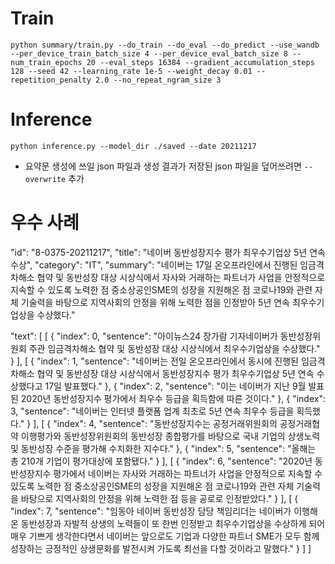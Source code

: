 # Train
```
python summary/train.py --do_train --do_eval --do_predict --use_wandb --per_device_train_batch_size 4 --per_device_eval_batch_size 8 --num_train_epochs 20 --eval_steps 16384 --gradient_accumulation_steps 128 --seed 42 --learning_rate 1e-5 --weight_decay 0.01 --repetition_penalty 2.0 --no_repeat_ngram_size 3
```


# Inference
```
python inference.py --model_dir ./saved --date 20211217
```
- 요약문 생성에 쓰일 json 파일과 생성 결과가 저장된 json 파일을 덮어쓰려면 `--overwrite` 추가


# 우수 사례

"id": "8-0375-20211217",
"title": "네이버 동반성장지수 평가 최우수기업상 5년 연속 수상",
"category": "IT",
"summary": "네이버는 17일 온오프라인에서 진행된 임금격차해소 협약 및 동반성장 대상 시상식에서 자사와 거래하는 파트너가 사업을 안정적으로 지속할 수 있도록 노력한 점 중소상공인SME의 성장을 지원해온 점 코로나19와 관련 자체 기술력을 바탕으로 지역사회의 안정을 위해 노력한 점을 인정받아 5년 연속 최우수기업상을 수상했다."

"text": 
[
    [
        {
            "index": 0,
            "sentence": "아이뉴스24 장가람 기자네이버가 동반성장위원회 주관 임금격차해소 협약 및 동반성장 대상 시상식에서 최우수기업상을 수상했다."
        }
    ],
    [
        {
            "index": 1,
            "sentence": "네이버는 전일 온오프라인에서 동시에 진행된 임금격차해소 협약 및 동반성장 대상 시상식에서 동반성장지수 평가 최우수기업상 5년 연속 수상했다고 17일 발표했다."
        },
        {
            "index": 2,
            "sentence": "이는 네이버가 지난 9월 발표된 2020년 동반성장지수 평가에서 최우수 등급을 획득함에 따른 것이다."
        },
        {
            "index": 3,
            "sentence": "네이버는 인터넷 플랫폼 업계 최초로 5년 연속 최우수 등급을 획득했다."
        }
    ],
    [
        {
            "index": 4,
            "sentence": "동반성장지수는 공정거래위원회의 공정거래협약 이행평가와 동반성장위원회의 동반성장 종합평가를 바탕으로 국내 기업의 상생노력 및 동반성장 수준을 평가해 수치화한 지수다."
        },
        {
            "index": 5,
            "sentence": "올해는 총 210개 기업이 평가대상에 포함됐다."
        }
    ],
    [
        {
            "index": 6,
            "sentence": "2020년 동반성장지수 평가에서 네이버는 자사와 거래하는 파트너가 사업을 안정적으로 지속할 수 있도록 노력한 점 중소상공인SME의 성장을 지원해온 점 코로나19와 관련 자체 기술력을 바탕으로 지역사회의 안정을 위해 노력한 점 등을 공로로 인정받았다."
        }
    ],
    [
        {
            "index": 7,
            "sentence": "임동아 네이버 동반성장 담당 책임리더는 네이버가 이행해 온 동반성장과 자발적 상생의 노력들이 또 한번 인정받고 최우수기업상을 수상하게 되어 매우 기쁘게 생각한다면서 네이버는 앞으로도 기업과 다양한 파트너 SME가 모두 함께 성장하는 긍정적인 상생문화를 발전시켜 가도록 최선을 다할 것이라고 말했다."
        }
    ]
]